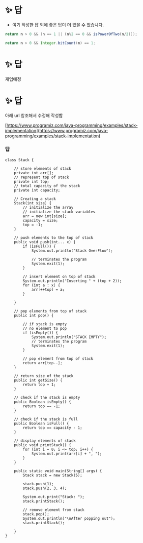 # :sparkles: 답 
* 여기 작성한 답 외에 좋은 답이 더 있을 수 있습니다.

```java
return n > 0 && (n == 1 || (n%2 == 0 && isPowerOfTwo(n/2)));
```

```java
return n > 0 && Integer.bitCount(n) == 1;
```


# :sparkles: 답 

재업예정



# :sparkles: 답 

아래 url 참조해서 수정해 작성함

[https://www.programiz.com/java-programming/examples/stack-implementation](https://www.programiz.com/java-programming/examples/stack-implementation)

### 답

```재업예정
class Stack {

	// store elements of stack
	private int arr[];
	// represent top of stack
	private int top;
	// total capacity of the stack
	private int capacity;

	// Creating a stack
	Stack(int size) {
		// initialize the array
		// initialize the stack variables
		arr = new int[size];
		capacity = size;
		top = -1;
	}

	// push elements to the top of stack
	public void push(int... x) {
		if (isFull()) {
			System.out.println("Stack OverFlow");

			// terminates the program
			System.exit(1);
		}

		// insert element on top of stack
		System.out.println("Inserting " + (top + 2));
		for (int a : x) {
			arr[++top] = a;
		}

	}

	// pop elements from top of stack
	public int pop() {

		// if stack is empty
		// no element to pop
		if (isEmpty()) {
			System.out.println("STACK EMPTY");
			// terminates the program
			System.exit(1);
		}

		// pop element from top of stack
		return arr[top--];
	}

	// return size of the stack
	public int getSize() {
		return top + 1;
	}

	// check if the stack is empty
	public Boolean isEmpty() {
		return top == -1;
	}

	// check if the stack is full
	public Boolean isFull() {
		return top == capacity - 1;
	}

	// display elements of stack
	public void printStack() {
		for (int i = 0; i <= top; i++) {
			System.out.print(arr[i] + ", ");
		}
	}

	public static void main(String[] args) {
		Stack stack = new Stack(5);

		stack.push(1);
		stack.push(2, 3, 4);

		System.out.print("Stack: ");
		stack.printStack();

		// remove element from stack
		stack.pop();
		System.out.println("\nAfter popping out");
		stack.printStack();

	}
}
```



